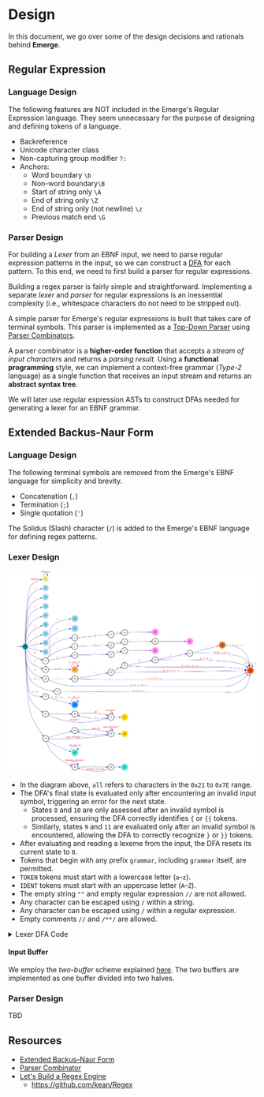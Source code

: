 # Design

In this document, we go over some of the design decisions and rationals behind **Emerge**.

## Regular Expression

### Language Design

The following features are NOT included in the Emerge's Regular Expression language.
They seem unnecessary for the purpose of designing and defining tokens of a language.

  - Backreference
  - Unicode character class
  - Non-capturing group modifier `?:`
  - Anchors:
      - Word boundary `\b`
      - Non-word boundary`\B`
      - Start of string only `\A`
      - End of string only `\Z`
      - End of string only (not newline) `\z`
      - Previous match end `\G`

### Parser Design

For building a *Lexer* from an EBNF input, we need to parse regular expression patterns in the input,
so we can construct a [DFA](https://en.wikipedia.org/wiki/Deterministic_finite_automaton) for each pattern.
To this end, we need to first build a parser for regular expressions.

Building a regex parser is fairly simple and straightforward.
Implementing a separate *lexer* and *parser* for regular expressions is an inessential complexity
(i.e., whitespace characters do not need to be stripped out).

A simple parser for Emerge's regular expressions is built that takes care of terminal symbols.
This parser is implemented as a [Top-Down Parser](https://en.wikipedia.org/wiki/Top-down_parsing)
using [Parser Combinators](https://en.wikipedia.org/wiki/Parser_combinator).

A parser combinator is a **higher-order function** that accepts a *stream of input characters* and returns a *parsing result*.
Using a **functional programming** style, we can implement a context-free grammar (*Type-2* language)
as a single function that receives an input stream and returns an **abstract syntax tree**.

We will later use regular expression ASTs to construct DFAs needed for generating a lexer for an EBNF grammar.

## Extended Backus-Naur Form

### Language Design

The following terminal symbols are removed from the Emerge's EBNF language for simplicity and brevity.

  - Concatenation (`,`)
  - Termination (`;`)
  - Single quotation (`'`)

The Solidus (Slash) character (`/`) is added to the Emerge's EBNF language for defining regex patterns.

### Lexer Design

![Lexer DFA](./lexer-dfa.png)

  - In the diagram above, `all` refers to characters in the `0x21` to `0x7E` range.
  - The DFA's final state is evaluated only after encountering an invalid input symbol,
    triggering an error for the next state.
    - States `8` and `10` are only assessed after an invalid symbol is processed,
      ensuring the DFA correctly identifies `{` or `{{` tokens.
    - Similarly, states `9` and `11` are evaluated only after an invalid symbol is encountered,
      allowing the DFA to correctly recognize `}` or `}}` tokens.
  - After evaluating and reading a lexeme from the input, the DFA resets its current state to `0`.
  - Tokens that begin with any prefix `grammar`, including `grammar` itself, are permitted.
  - `TOKEN` tokens must start with a lowercase letter (`a`–`z`).
  - `IDENT` tokens must start with an uppercase letter (`A`–`Z`).
  - The empty string `""` and empty regular expression `//` are not allowed.
  - Any character can be escaped using `/` within a string.
  - Any character can be escaped using `/` within a regular expression.
  - Empty comments `//` and `/**/` are allowed.

<details>
<summary>Lexer DFA Code</summary>

```go
package main

import (
	"fmt"

	. "github.com/moorara/algo/automata"
)

func main() {
	dfa := NewDFA(0, States{
		1, 2, 3, 4, 5, 6, 7, 8, 9, 10, 11, // WS, DEF, ALT, LPAREN, RPAREN, LBRACK, RBRACK, LBRACE, RBRACE, LLBRACE, RRBRACE
		16, 21, 25, // LASSOC, RASSOC, NOASSOC
		27,         // PREDEF
		34, 36, 38, // GRAMMER, IDENT, TOKEN
		42, 46, // STRING, REGEX
		47, 50, //  COMMENT, COMMENT
	})

	//====================< WHITESPACES >====================

	dfa.Add(0, '\t', 1)
	dfa.Add(0, '\n', 1)
	dfa.Add(0, '\v', 1)
	dfa.Add(0, '\f', 1)
	dfa.Add(0, '\r', 1)
	dfa.Add(0, ' ', 1)

	dfa.Add(1, '\t', 1)
	dfa.Add(1, '\n', 1)
	dfa.Add(1, '\v', 1)
	dfa.Add(1, '\f', 1)
	dfa.Add(1, '\r', 1)
	dfa.Add(1, ' ', 1)

	//====================< MISC TOKENS >====================

	dfa.Add(0, '=', 2)
	dfa.Add(0, '|', 3)
	dfa.Add(0, '(', 4)
	dfa.Add(0, ')', 5)
	dfa.Add(0, '[', 6)
	dfa.Add(0, ']', 7)
	dfa.Add(0, '{', 8)
	dfa.Add(0, '}', 9)
	dfa.Add(8, '{', 10)
	dfa.Add(9, '}', 11)

	//====================< ASSOCIATIVITY TOKENS >====================

	dfa.Add(0, '@', 12)

	dfa.Add(12, 'l', 13)
	dfa.Add(13, 'e', 14)
	dfa.Add(14, 'f', 15)
	dfa.Add(15, 't', 16)

	dfa.Add(12, 'r', 17)
	dfa.Add(17, 'i', 18)
	dfa.Add(18, 'g', 19)
	dfa.Add(19, 'h', 20)
	dfa.Add(20, 't', 21)

	dfa.Add(12, 'n', 22)
	dfa.Add(22, 'o', 23)
	dfa.Add(23, 'n', 24)
	dfa.Add(24, 'e', 25)

	//====================< PREDEF >====================

	dfa.Add(0, '$', 26)

	for _, r := range []rune("0123456789ABCDEFGHIJKLMNOPQRSTUVWXYZ_") {
		if 'A' <= r && r <= 'Z' {
			dfa.Add(26, Symbol(r), 27)
		}

		dfa.Add(27, Symbol(r), 27)
	}

	//====================< GRAMMER, IDENT >====================

	dfa.Add(0, 'g', 28)
	dfa.Add(28, 'r', 29)
	dfa.Add(29, 'a', 30)
	dfa.Add(30, 'm', 31)
	dfa.Add(31, 'm', 32)
	dfa.Add(32, 'a', 33)
	dfa.Add(33, 'r', 34)

	for _, r := range []rune("0123456789_abcdefghijklmnopqrstuvwxyz") {
		if 'a' <= r && r != 'g' {
			dfa.Add(0, Symbol(r), 35)
		}

		if r != 'r' {
			dfa.Add(28, Symbol(r), 36)
			dfa.Add(33, Symbol(r), 36)
		}

		if r != 'a' {
			dfa.Add(29, Symbol(r), 36)
			dfa.Add(32, Symbol(r), 36)
		}

		if r != 'm' {
			dfa.Add(30, Symbol(r), 36)
			dfa.Add(31, Symbol(r), 36)
		}

		dfa.Add(34, Symbol(r), 36)
		dfa.Add(35, Symbol(r), 36)
		dfa.Add(36, Symbol(r), 36)
	}

	//====================< TOKEN >====================

	for _, r := range []rune("0123456789ABCDEFGHIJKLMNOPQRSTUVWXYZ_") {
		if 'A' <= r && r <= 'Z' {
			dfa.Add(0, Symbol(r), 37)
		}

		dfa.Add(37, Symbol(r), 38)
		dfa.Add(38, Symbol(r), 38)
	}

	//====================< STRING >====================

	dfa.Add(0, '"', 39)
	dfa.Add(39, '\\', 40)

	for r := 0x21; r <= 0x7E; r++ {
		dfa.Add(40, Symbol(r), 41)

		if r != '"' && r != '\\' {
			dfa.Add(39, Symbol(r), 41)
			dfa.Add(41, Symbol(r), 41)
		}
	}

	dfa.Add(41, '\\', 40)
	dfa.Add(41, '"', 42)

	//====================< REGEX >====================

	dfa.Add(0, '/', 43)
	dfa.Add(43, '\\', 44)

	for r := 0x20; r <= 0x7E; r++ {
		dfa.Add(44, Symbol(r), 45)

		if r != '/' && r != '\\' && r != '*' {
			dfa.Add(43, Symbol(r), 45)
		}

		if r != '/' && r != '\\' {
			dfa.Add(45, Symbol(r), 45)
		}
	}

	dfa.Add(45, '\\', 44)
	dfa.Add(45, '/', 46)

	//====================< SINGLE-LINE COMMENT >====================

	dfa.Add(43, '/', 47)

	dfa.Add(47, '\t', 47)
	for r := 0x20; r <= 0x7E; r++ {
		dfa.Add(47, Symbol(r), 47)
	}

	//====================< MULTI-LINE COMMENT >====================

	dfa.Add(43, '*', 48)

	for _, r := range []rune("\t\n\r") {
		dfa.Add(48, Symbol(r), 48)
		dfa.Add(49, Symbol(r), 48)
	}

	for r := 0x20; r <= 0x7E; r++ {
		if r != '*' {
			dfa.Add(48, Symbol(r), 48)
		}

		if r != '/' {
			dfa.Add(49, Symbol(r), 48)
		}
	}

	dfa.Add(48, '*', 49)
	dfa.Add(49, '/', 50)

	//====================< END >====================

	fmt.Println(dfa.DOT())
}
```

```dot
digraph "Lexer DFA" {
  rankdir=LR;
  concentrate=false;
  node [style=bold];
  edge [color=darkblue fontcolor=red]

  start [style=invis];
  0  [label="0" shape=circle style=filled color=teal];
  1  [label="1" shape=doublecircle style=filled color=khaki];
  2  [label="2" shape=doublecircle style=filled color=skyblue];
  3  [label="3" shape=doublecircle style=filled color=skyblue];
  4  [label="4" shape=doublecircle style=filled color=skyblue];
  5  [label="5" shape=doublecircle style=filled color=skyblue];
  6  [label="6" shape=doublecircle style=filled color=skyblue];
  7  [label="7" shape=doublecircle style=filled color=skyblue];
  8  [label="8" shape=doublecircle style=filled color=skyblue];
  9  [label="9" shape=doublecircle style=filled color=skyblue];
  10 [label="10" shape=doublecircle style=filled color=skyblue];
  11 [label="11" shape=doublecircle style=filled color=skyblue];
  12 [label="12" shape=circle];
  13 [label="13" shape=circle];
  14 [label="14" shape=circle];
  15 [label="15" shape=circle];
  16 [label="16" shape=doublecircle style=filled color=orchid1];
  17 [label="17" shape=circle];
  18 [label="18" shape=circle];
  19 [label="19" shape=circle];
  20 [label="20" shape=circle];
  21 [label="21" shape=doublecircle style=filled color=orchid1];
  22 [label="22" shape=circle];
  23 [label="23" shape=circle];
  24 [label="24" shape=circle];
  25 [label="25" shape=doublecircle style=filled color=orchid1];
  26 [label="26" shape=circle];
  27 [label="27" shape=doublecircle style=filled color=tan1];
  28 [label="28" shape=circle];
  29 [label="29" shape=circle];
  30 [label="30" shape=circle];
  31 [label="31" shape=circle];
  32 [label="32" shape=circle];
  33 [label="33" shape=circle];
  34 [label="34" shape=doublecircle style=filled color=chocolate];
  35 [label="35" shape=circle];
  36 [label="36" shape=doublecircle style=filled color=orangered];
  37 [label="37" shape=circle];
  38 [label="38" shape=doublecircle style=filled color=dodgerblue];
  39 [label="39" shape=circle];
  40 [label="40" shape=circle];
  41 [label="41" shape=circle];
  42 [label="42" shape=doublecircle style=filled color=gold];
  43 [label="43" shape=circle];
  44 [label="44" shape=circle];
  45 [label="45" shape=circle];
  46 [label="46" shape=doublecircle style=filled color=gold];
  47 [label="47" shape=doublecircle style=filled color=turquoise];
  48 [label="48" shape=circle];
  49 [label="49" shape=circle];
  50 [label="50" shape=doublecircle style=filled color=turquoise];

  start -> 0 [];
  0 -> 1   [label="whitespace"];
  0 -> 2   [label="="];
  0 -> 3   [label="|"];
  0 -> 4   [label="("];
  0 -> 5   [label=")"];
  0 -> 6   [label="["];
  0 -> 7   [label="]"];
  0 -> 8   [label="{"];
  0 -> 9   [label="}"];
  0 -> 12  [label="@"];
  0 -> 26  [label="$"];
  0 -> 28  [label="g"];
  0 -> 35  [label="a ... f h ... z"];
  0 -> 37  [label="A ... Z"];
  0 -> 39  [label="\""];
  0 -> 43  [label="/"];
  1 -> 1   [label="whitespace"];
  8 -> 10  [label="{"];
  9 -> 11  [label="}"];
  12 -> 13 [label="l"];
  12 -> 17 [label="r"];
  12 -> 22 [label="n"];
  13 -> 14 [label="e"];
  14 -> 15 [label="f"];
  15 -> 16 [label="t"];
  17 -> 18 [label="i"];
  18 -> 19 [label="g"];
  19 -> 20 [label="h"];
  20 -> 21 [label="t"];
  22 -> 23 [label="o"];
  23 -> 24 [label="n"];
  24 -> 25 [label="e"];
  26 -> 27 [label="A ... Z"];
  27 -> 27 [label="0 ... 9 A ... Z _"];
  28 -> 29 [label="r"];
  28 -> 36 [label="0 ... 9 _ a ... q s ... z"];
  29 -> 30 [label="a"];
  29 -> 36 [label="0 ... 9 _ b ... z"];
  30 -> 31 [label="m"];
  30 -> 36 [label="0 ... 9 _ a ... l n ... z"];
  31 -> 32 [label="m"];
  31 -> 36 [label="0 ... 9 _ a ... l n ... z"];
  32 -> 33 [label="a"];
  32 -> 36 [label="0 ... 9 _ b ... z"];
  33 -> 34 [label="r"];
  33 -> 36 [label="0 ... 9 _ a ... q s ... z"];
  34 -> 36 [label="0 ... 9 _ a ... z"];
  35 -> 36 [label="0 ... 9 _ a ... z"];
  36 -> 36 [label="0 ... 9 _ a ... z"];
  37 -> 38 [label="0 ... 9 A ... Z _"];
  38 -> 38 [label="0 ... 9 A ... Z _"];
  39 -> 40 [label="\\"];
  39 -> 41 [label="all except \\ \""];
  40 -> 41 [label="all"];
  41 -> 40 [label="\\"];
  41 -> 41 [label="all except \\ \""];
  41 -> 42 [label="\""];
  43 -> 44 [label="\\"];
  43 -> 45 [label="space, all except / * \\"];
  43 -> 47 [label="/"];
  43 -> 48 [label="*"];
  44 -> 45 [label="space, all"];
  45 -> 44 [label="\\"];
  45 -> 45 [label="space, all except / \\"];
  45 -> 46 [label="/"];
  47 -> 47 [label="tab, space, all"];
  48 -> 48 [label="whitespace, all except *"];
  48 -> 49 [label="*"];
  49 -> 48 [label="whitespace, all except /"];
  49 -> 50 [label="/"];
}
```
</details>

#### Input Buffer

We employ the *two-buffer* scheme explained [here](./2-lexer_theory.md#input-buffering).
The two buffers are implemented as one buffer divided into two halves.

### Parser Design

TBD

## Resources

  - [Extended Backus–Naur Form](https://en.wikipedia.org/wiki/Extended_Backus%E2%80%93Naur_form)
  - [Parser Combinator](https://en.wikipedia.org/wiki/Parser_combinator)
  - [Let's Build a Regex Engine](https://kean.blog/post/lets-build-regex)
    - https://github.com/kean/Regex
